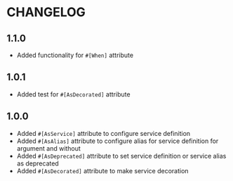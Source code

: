 CHANGELOG
=========

1.1.0
-----
* Added functionality for `#[When]` attribute

1.0.1
-----
* Added test for `#[AsDecorated]` attribute

1.0.0
-----

* Added `#[AsService]` attribute to configure service definition
* Added `#[AsAlias]` attribute to configure alias for service definition for argument and without
* Added `#[AsDeprecated]` attribute to set service definition or service alias as deprecated
* Added `#[AsDecorated]` attribute to make service decoration
